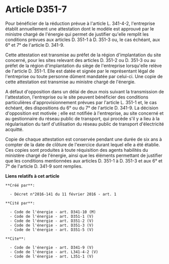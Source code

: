 # Article D351-7

Pour bénéficier de la réduction prévue à l'article L. 341-4-2, l'entreprise établit annuellement une attestation dont le
modèle est approuvé par le ministre chargé de l'énergie qui permet de justifier qu'elle remplit les conditions prévues aux
articles D. 351-1 à D. 351-3 ou, le cas échéant, aux 6° et 7° de l'article D. 341-9. 

Cette attestation est transmise au préfet de la région d'implantation du site concerné, pour les sites relevant des articles
D. 351-2 ou D. 351-3 ou au préfet de la région d'implantation du siège de l'entreprise lorsqu'elle relève de l'article D.
351-1. Elle est datée et signée par le représentant légal de l'entreprise ou toute personne dûment mandatée par celui-ci. Une
copie de cette attestation est transmise au ministre chargé de l'énergie. 

A défaut d'opposition dans un délai de deux mois suivant la transmission de l'attestation, l'entreprise ou le site peuvent
bénéficier des conditions particulières d'approvisionnement prévues par l'article L. 351-1 et, le cas échéant, des
dispositions du 6° ou du 7° de l'article D. 341-9. La décision d'opposition est motivée ; elle est notifiée à l'entreprise,
au site concerné et au gestionnaire du réseau public de transport, qui procède s'il y a lieu à la régularisation du tarif
d'utilisation du réseau public de transport d'électricité acquitté. 

Copie de chaque attestation est conservée pendant une durée de six ans à compter de la date de clôture de l'exercice durant
lequel elle a été établie. Ces copies sont produites à toute réquisition des agents habilités du ministère chargé de
l'énergie, ainsi que les éléments permettant de justifier que les conditions mentionnées aux articles D. 351-1 à D. 351-3 et
aux 6° et 7° de l'article D. 341-9 sont remplies.

**Liens relatifs à cet article**

	**Créé par**:

	  - Décret n°2016-141 du 11 février 2016 - art. 1

	**Cité par**:

	  - Code de l'énergie - art. D341-10 (M)
	  - Code de l'énergie - art. D351-1 (V)
	  - Code de l'énergie - art. D351-2 (V)
	  - Code de l'énergie - art. D351-3 (V)
	  - Code de l'énergie - art. D351-5 (V)

	**Cite**:

	  - Code de l'énergie - art. D341-9 (V)
	  - Code de l'énergie - art. L341-4-2 (V)
	  - Code de l'énergie - art. L351-1 (V)
